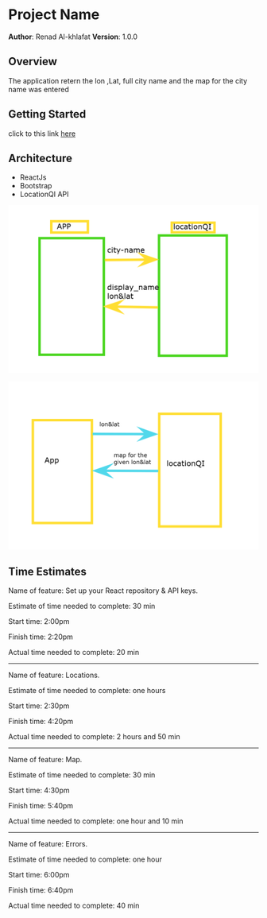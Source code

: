 # Project Name

**Author**: Renad Al-khlafat
**Version**: 1.0.0 

## Overview
The application retern the lon ,Lat, full city name and the map for the city name was entered

## Getting Started
click to this link [here](https://renad-city-explorer.netlify.app)

## Architecture
- ReactJs
- Bootstrap
- LocationQI API 

![location ](first.png)

![map](map.png)
## Time Estimates

Name of feature: Set up your React repository & API keys.

Estimate of time needed to complete: 30 min

Start time: 2:00pm

Finish time: 2:20pm

Actual time needed to complete: 20 min

___
Name of feature:  Locations.

Estimate of time needed to complete: one hours

Start time: 2:30pm

Finish time: 4:20pm

Actual time needed to complete: 2 hours and 50 min
___
Name of feature: Map.

Estimate of time needed to complete: 30 min

Start time: 4:30pm

Finish time: 5:40pm

Actual time needed to complete: one hour and 10 min
___
Name of feature: Errors.

Estimate of time needed to complete: one hour

Start time: 6:00pm

Finish time: 6:40pm

Actual time needed to complete: 40 min